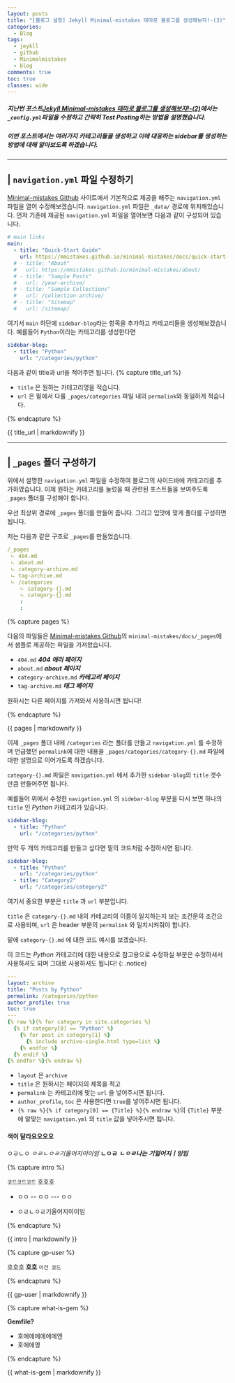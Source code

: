 ```yaml
---
layout: posts
title: "[블로그 설정] Jekyll Minimal-mistakes 테마로 블로그를 생성해보자!-(3)"
categories:
  - Blog
tags:
  - jeykll
  - github
  - Minimalmistakes
  - blog
comments: true
toc: true
classes: wide
---
```

##### 지난번 포스트[Jekyll Minimal-mistakes 테마로 블로그를 생성해보자!-(2)](https://zzu0203.github.io/blog/blog2/)에서는 `_config.yml`파일을 수정하고 간략히 Test Posting하는 방법을 설명했습니다.
##### 이번 포스트에서는 여러가지 카테고리들을 생성하고 이에 대응하는 sidebar를 생성하는 방법에 대해 알아보도록 하겠습니다.

---
## | `navigation.yml` 파일 수정하기
[Minimal-mistakes Github](https://github.com/mmistakes/minimal-mistakes) 사이트에서 기본적으로 제공을 해주는 `navigation.yml` 파일을 열어 수정해보겠습니다.
`navigation.yml` 파일은 `_data/` 경로에 위치해있습니다. 먼저 기존에 제공된 `navigation.yml` 파일을 열어보면 다음과 같이 구성되어 있습니다.

```yaml
# main links
main:
  - title: "Quick-Start Guide"
    url: https://mmistakes.github.io/minimal-mistakes/docs/quick-start-guide/
  # - title: "About"
  #   url: https://mmistakes.github.io/minimal-mistakes/about/
  # - title: "Sample Posts"
  #   url: /year-archive/
  # - title: "Sample Collections"
  #   url: /collection-archive/
  # - title: "Sitemap"
  #   url: /sitemap/
```
여기서 `main` 하단에 `sidebar-blog`라는 항목을 추가하고 카테고리들을 생성해보겠습니다. 예를들어 `Python`이라는 카테고리를 생성한다면

```yaml
sidebar-blog:
  - title: "Python"
    url: "/categories/python"
```
다음과 같이 title과 url을 적어주면 됩니다.
{% capture title_url %}

- `title` 은 원하는 카테고리명을 적습니다.
- `url` 은 밑에서 다룰 `_pages/categories` 파일 내의 `permalink`와 동일하게 적습니다.

{% endcapture %}
<div class="notice--info">{{ title_url | markdownify }}</div>

---
## | `_pages` 폴더 구성하기
위에서 설명한 `navigation.yml` 파일을 수정하여 블로그의 사이드바에 카테고리를 추가하였습니다. 이제 원하는 카테고리를 눌렀을 때 관련된 포스트들을 보여주도록 `_pages` 폴더를 구성해야 합니다.

우선 최상위 경로에 `_pages` 폴더를 만들어 줍니다. 그리고 입맛에 맞게 폴더를 구성하면 됩니다.

저는 다음과 같은 구조로 `_pages`를 만들었습니다.

```yaml
/_pages
 ㄴ 404.md
 ㄴ about.md
 ㄴ category-archive.md
 ㄴ tag-archive.md
 ㄴ /categories
    ㄴ category-{}.md
    ㄴ category-{}.md
    :
    :
```

{% capture pages %}

다음의 파일들은 [Minimal-mistakes Github](https://github.com/mmistakes/minimal-mistakes)의 `minimal-mistakes/docs/_pages`에서 샘플로 제공하는 파일을 가져왔습니다.
- `404.md` ***404 에러 페이지***
- `about.md` ***about 페이지***
- `category-archive.md` ***카테고리 페이지***
- `tag-archive.md` ***태그 페이지***

원하시는 다른 페이지를 가져와서 사용하시면 됩니다!

{% endcapture %}
<div class="notice--info">{{ pages | markdownify }}</div>

이제 `_pages` 폴더 내에 `/categories` 라는 폴더를 만들고 `navigation.yml` 를 수정하며 언급했던 `permalink`에 대한 내용을 `_pages/categories/category-{}.md` 파일에 대한 설명으로 이어가도록 하겠습니다.

`category-{}.md` 파일은 `navigation.yml` 에서 추가한 `sidebar-blog`의 `title` 갯수만큼 만들어주면 됩니다.

예를들어 위에서 수정한 `navigation.yml` 의 `sidebar-blog` 부분을 다시 보면 하나의 `title` 인 *Python* 카테고리가 있습니다.

```yaml
sidebar-blog:
  - title: "Python"
    url: "/categories/python"
```
만약 두 개의 카테고리를 만들고 싶다면 밑의 코드처럼 수정하시면 됩니다.
```yaml
sidebar-blog:
  - title: "Python"
    url: "/categories/python"
  - title: "Category2"
    url: "/categories/category2"    
```

여기서 중요한 부분은 `title` 과 `url` 부분입니다.

`title` 은 `category-{}.md` 내의 카테고리의 이름이 일치하는지 보는 조건문의 조건으로 사용되며, `url` 은 header 부분의 `permalink` 와 일치시켜줘야 합니다.

밑에 `category-{}.md` 에 대한 코드 예시를 보겠습니다.

이 코드는 *Python* 카테고리에 대한 내용으로 참고용으로 수정하실 부분은 수정하셔서 사용하셔도 되며 그대로 사용하셔도 됩니다!
{: .notice}

```yaml
---
layout: archive
title: "Posts by Python"
permalink: /categories/python
author_profile: true
toc: true
---
{% raw %}{% for category in site.categories %}
  {% if category[0] == "Python" %}
    {% for post in category[1] %}
      {% include archive-single.html type=list %}
    {% endfor %}
  {% endif %}  
{% endfor %}{% endraw %}
```
- `layout` 은 `archive`
- `title` 은 원하시는 페이지의 제목을 적고
- `permalink` 는 카테고리에 맞는 `url` 을 넣어주시면 됩니다.
- `author_profile`, `toc` 은 사용한다면 `true`를 넣어주시면 됩니다.
- `{% raw %}{% if category[0] == {Title} %}{% endraw %}`의 `{Title}` 부분에 알맞는 `navigation.yml` 의 `title` 값을 넣어주시면 됩니다.





#### 색이 달라요오오오
ㅇㄹㄴㅇ
*ㅇㄹㄴㅇㄹ기울어지이이임*
**ㄴㅇㄹ**
***ㄴㅇㄹ나는 기얼어지ㅣ잉임***

{% capture intro %}

`코드코드코드`
호호호
- ㅇㅇ
-- ㅇㅇ
--- ㅇㅇ
* ㅇㄹㄴㅇㄹ기울어지이이임

{% endcapture %}
<div class="notice">{{ intro | markdownify }}</div>

{% capture gp-user %}

호호호
**호호**
`이건 코드`

{% endcapture %}
<div class="notice--warning">{{ gp-user | markdownify }}</div>

{% capture what-is-gem %}

**Gemfile?**
 - 호에에에에에에엔
 - 호에에엥

{% endcapture %}
<div class="notice--info">{{ what-is-gem | markdownify }}</div>
